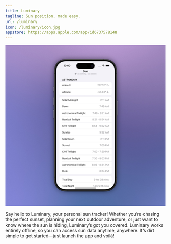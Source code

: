 ```yaml
---
title: Luminary
tagline: Sun position, made easy.
url: /luminary
icon: /luminary/icon.jpg
appstore: https://apps.apple.com/app/id6737578148
---
```


![Luminary](/luminary/screenshot.jpg)

Say hello to Luminary, your personal sun tracker! Whether you’re chasing the perfect sunset, planning your next outdoor adventure, or just want to know where the sun is hiding, Luminary’s got you covered. Luminary works entirely offline, so you can access sun data anytime, anywhere. It’s dirt simple to get started—just launch the app and voilà!